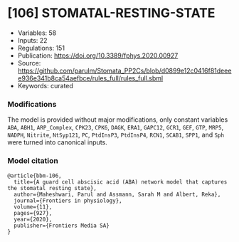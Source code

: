# \[106\] STOMATAL-RESTING-STATE

 - Variables: 58
 - Inputs: 22
 - Regulations: 151
 - Publication: https://doi.org/10.3389/fphys.2020.00927
 - Source: https://github.com/parulm/Stomata_PP2Cs/blob/d0899e12c0416f81deeee936e341b8ca54aefbce/rules_full/rules_full.sbml
 - Keywords: curated


### Modifications

The model is provided without major modifications, only constant variables `ABA`, `ABH1`, `ARP_Complex`, `CPK23`, `CPK6`, `DAGK`, `ERA1`, `GAPC12`, `GCR1`, `GEF`, `GTP`, `MRP5`, `NADPH`, `Nitrite`, `NtSyp121`, `PC`, `PtdInsP3`, `PtdInsP4`, `RCN1`, `SCAB1`, `SPP1`, and `Sph` were turned into canonical inputs.

### Model citation

```
@article{bbm-106,
  title={A guard cell abscisic acid (ABA) network model that captures the stomatal resting state},
  author={Maheshwari, Parul and Assmann, Sarah M and Albert, Reka},
  journal={Frontiers in physiology},
  volume={11},
  pages={927},
  year={2020},
  publisher={Frontiers Media SA}
}
```

